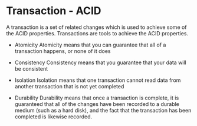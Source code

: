 # Transaction - ACID
A transaction is a set of related changes which is used to achieve some of the ACID properties.
Transactions are tools to achieve the ACID properties.

* Atomicity
Atomicity means that you can guarantee that all of a transaction happens, or none of it does

* Consistency
Consistency means that you guarantee that your data will be consistent

* Isolation
Isolation means that one transaction cannot read data from another transaction that is not yet completed

* Durability
Durability means that once a transaction is complete, it is guaranteed that all of the changes have been recorded to a durable medium (such as a hard disk), and the fact that the transaction has been completed is likewise recorded.
